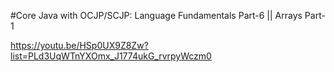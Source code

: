 #Core Java with OCJP/SCJP: Language Fundamentals Part-6 || Arrays Part-1


https://youtu.be/HSp0UX9Z8Zw?list=PLd3UqWTnYXOmx_J1774ukG_rvrpyWczm0
